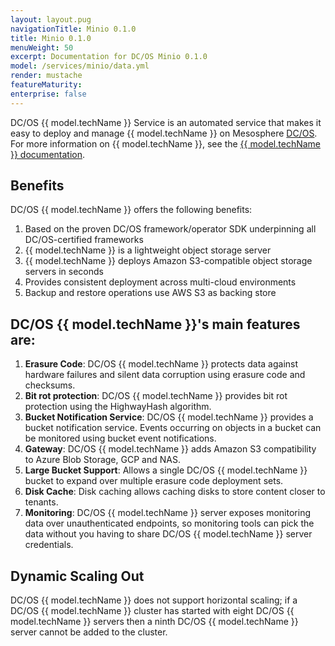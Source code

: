 ```yaml
---
layout: layout.pug
navigationTitle: Minio 0.1.0
title: Minio 0.1.0
menuWeight: 50
excerpt: Documentation for DC/OS Minio 0.1.0
model: /services/minio/data.yml
render: mustache
featureMaturity:
enterprise: false
---
```


DC/OS {{ model.techName }} Service is an automated service that makes it easy to deploy and manage {{ model.techName }} on Mesosphere [DC/OS](https://mesosphere.com/product/). For more information on {{ model.techName }}, see the [{{ model.techName }} documentation](https://docs.minio.io/).

## Benefits
DC/OS {{ model.techName }} offers the following benefits:
1. Based on the proven DC/OS framework/operator SDK underpinning all DC/OS-certified frameworks
2. {{ model.techName }} is a lightweight object storage server
3. {{ model.techName }} deploys Amazon S3-compatible object storage servers in seconds
4. Provides consistent deployment across multi-cloud environments
5. Backup and restore operations use AWS S3 as backing store

## DC/OS {{ model.techName }}'s main features are:
1. **Erasure Code**: DC/OS {{ model.techName }} protects data against hardware failures and silent data corruption using erasure code and checksums.
2. **Bit rot protection**: DC/OS {{ model.techName }} provides bit rot protection using the HighwayHash algorithm.
3. **Bucket Notification Service**: DC/OS {{ model.techName }} provides a bucket notification service. Events occurring on objects in a bucket can be monitored using bucket event notifications.
4. **Gateway**: DC/OS {{ model.techName }} adds Amazon S3 compatibility to Azure Blob Storage, GCP and NAS.
5. **Large Bucket Support**: Allows a single DC/OS {{ model.techName }} bucket to expand over multiple erasure code deployment sets.
6. **Disk Cache**: Disk caching allows caching disks to store content closer to  tenants.
7. **Monitoring**: DC/OS {{ model.techName }} server exposes monitoring data over  unauthenticated endpoints, so monitoring tools can pick the data without you having to share DC/OS {{ model.techName }} server credentials.

## Dynamic Scaling Out

DC/OS {{ model.techName }} does not support horizontal scaling;  if a DC/OS {{ model.techName }} cluster has started with eight DC/OS {{ model.techName }} servers then a ninth DC/OS {{ model.techName }} server cannot be added to the cluster.
